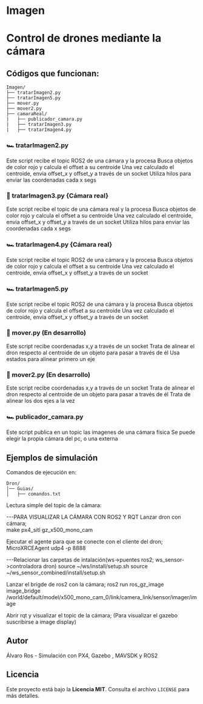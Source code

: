 # Imagen
# Control de drones mediante la cámara


## Códigos que funcionan:

```
Imagen/
├── tratarImagen2.py
├── tratarImagen5.py
├── mover.py
├── mover2.py
├── camaraReal/
|   ├── publicador_camara.py
|   ├── tratarImagen3.py
|   ├── tratarImagen4.py
```
### 🏎️ tratarImagen2.py
Este script recibe el topic ROS2 de una cámara y la procesa
Busca objetos de color rojo y calcula el offset a su centroide
Una vez calculado el centroide, envia offset_x y offset_y a través de un socket
Utiliza hilos para enviar las coordenadas cada x segs

### 🚁 tratarImagen3.py {Cámara real}
Este script recibe el topic de una cámara real y la procesa
Busca objetos de color rojo y calcula el offset a su centroide
Una vez calculado el centroide, envia offset_x y offset_y a través de un socket
Utiliza hilos para enviar las coordenadas cada x segs

### 🏎️ tratarImagen4.py {Cámara real}
Este script recibe el topic ROS2 de una cámara y la procesa
Busca objetos de color rojo y calcula el offset a su centroide
Una vez calculado el centroide, envia offset_x y offset_y a través de un socket

### 🏎️ tratarImagen5.py
Este script recibe el topic ROS2 de una cámara y la procesa
Busca objetos de color rojo y calcula el offset a su centroide
Una vez calculado el centroide, envia offset_x y offset_y a través de un socket

### 🚁 mover.py (En desarrollo)
Este script recibe coordenadas x,y a través de un socket
Trata de alinear el dron respecto al centroide de un objeto para pasar a través de él
Usa estados para alinear primero un eje

### 🚁 mover2.py (En desarrollo)
Este script recibe coordenadas x,y a través de un socket
Trata de alinear el dron respecto al centroide de un objeto para pasar a través de él
Trata de alinear los dos ejes a la vez

### 🏎️ publicador_camara.py
Este script publica en un topic las imagenes de una cámara física
Se puede elegir la propia cámara del pc, o una externa





## Ejemplos de simulación
Comandos de ejecución en:

```
Dron/
│── Guias/
│   ├── comandos.txt
```

Lectura simple del topic de la cámara: 

---PARA VISUALIZAR LA CÁMARA CON ROS2 Y RQT
Lanzar dron con cámara;  
make px4_sitl gz_x500_mono_cam


Ejecutar el agente para que se conecte con el cliente del dron; 
MicroXRCEAgent udp4 -p 8888


---Relacionar las carpetas de intalación(ws->puentes ros2; ws_sensor->controladora dron)
source ~/ws/install/setup.sh
source ~/ws_sensor_combined/install/setup.sh


Lanzar el brigde de ros2 con la cámara; 
ros2 run ros_gz_image image_bridge /world/default/model/x500_mono_cam_0/link/camera_link/sensor/imager/image


Abrir rqt y visualizar el topic de la cámara; (Para visualizar el gazebo suscribirse a image display)



## Autor
Álvaro Ros - Simulación con PX4, Gazebo , MAVSDK y ROS2

## Licencia
Este proyecto está bajo la **Licencia MIT**. Consulta el archivo `LICENSE` para más detalles.
